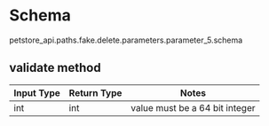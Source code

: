 # Schema
petstore_api.paths.fake.delete.parameters.parameter_5.schema

## validate method
Input Type | Return Type | Notes
------------ | ------------- | -------------
int | int | value must be a 64 bit integer

